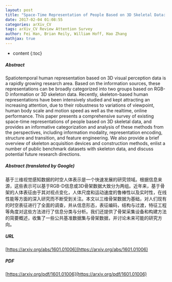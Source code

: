 ```yaml
---
layout: post
title: "Space-Time Representation of People Based on 3D Skeletal Data: A Review"
date: 2017-02-04 01:08:55
categories: arXiv_CV
tags: arXiv_CV Review Attention Survey
author: Fei Han, Brian Reily, William Hoff, Hao Zhang
mathjax: true
---
```


* content
{:toc}

##### Abstract
Spatiotemporal human representation based on 3D visual perception data is a rapidly growing research area. Based on the information sources, these representations can be broadly categorized into two groups based on RGB-D information or 3D skeleton data. Recently, skeleton-based human representations have been intensively studied and kept attracting an increasing attention, due to their robustness to variations of viewpoint, human body scale and motion speed as well as the realtime, online performance. This paper presents a comprehensive survey of existing space-time representations of people based on 3D skeletal data, and provides an informative categorization and analysis of these methods from the perspectives, including information modality, representation encoding, structure and transition, and feature engineering. We also provide a brief overview of skeleton acquisition devices and construction methods, enlist a number of public benchmark datasets with skeleton data, and discuss potential future research directions.

##### Abstract (translated by Google)
基于三维视觉感知数据的时空人体表示是一个快速发展的研究领域。根据信息来源，这些表示可以基于RGB-D信息或3D骨架数据大致分为两组。近年来，基于骨架的人体表征由于其对视点变化，人体尺度和运动速度的鲁棒性以及实时性，在线性能等方面的深入研究而不断受到关注。本文以三维骨架数据为基础，对人们现有的时空表征进行了全面的调查，并从信息形态，表征编码，结构与过渡，特征工程等角度对这些方法进行了信息分类与分析。我们还提供了骨架采集设备和构建方法的简要概述，收集了一些公共基准数据集与骨架数据，并讨论未来可能的研究方向。

##### URL
[https://arxiv.org/abs/1601.01006](https://arxiv.org/abs/1601.01006)

##### PDF
[https://arxiv.org/pdf/1601.01006](https://arxiv.org/pdf/1601.01006)

